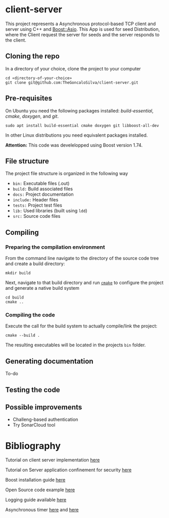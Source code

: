 # client-server

This project represents a Asynchronous protocol-based TCP client and server using C++ and [Boost::Asio](https://www.boost.org/doc/libs/1_74_0/doc/html/boost_asio.html). This App is used for seed Distribution, where the Client request the server for seeds and the server responds to the client.

## Cloning the repo

In a directory of your choice, clone the project to your computer

```shell
cd «directory-of-your-choice»
git clone git@github.com:TheGoncaloSilva/client-server.git
```

## Pre-requisites

On Ubuntu you need the following packages installed:
_build-essential_, _cmake_, _doxygen_, and _git_.

```shell
sudo apt install build-essential cmake doxygen git libboost-all-dev
```

In other Linux distributions you need equivalent packages installed.

**Attention:**  This code was develelopped using Boost version 1.74.

## File structure

The project file structure is organized in the following way

* `bin:` Executable files (.out)
* `build:` Build associated files
* `docs:` Project documentation
* `include:` Header files
* `tests:` Project test files
* `lib:` Used libraries (built using `ldd`)
* `src:` Source code files

## Compiling

### Preparing the compilation environment

From the command line navigate to the directory of the source code tree and create a build directory:

```shell
mkdir build
```

Next, navigate to that build directory and run [`cmake`](https://cmake.org/cmake/help/latest/manual/cmake.1.html#manual:cmake(1)) to configure the project and generate a native build system

```shell
cd build
cmake ..
```

### Compiling the code

Execute the call for the build system to actually compile/link the project:

```shell
cmake --build .
```

The resulting executables will be located in the projects `bin` folder.

## Generating documentation

To-do

## Testing the code

## Possible improvements

* Challeng-based authentication
* Try SonarCloud tool

# Bibliography

Tutorial on client server implementation [here](https://www.bogotobogo.com/cplusplus/sockets_server_client.php)

Tutorial on Server application confinement for security [here](https://sweet.ua.pt/jpbarraca/course/sio-2223/lab-linux/)

Boost installation guide [here](https://www.boost.org/doc/libs/1_66_0/more/getting_started/unix-variants.html)

Open Source code example [here](https://github.com/iamazeem/TcpClientServerApp)

Logging guide available [here](https://www.sentinelone.com/blog/getting-started-quickly-cplusplus-logging/)

Asynchronous timer [here](https://www.bogotobogo.com/cplusplus/Boost/boost_AsynchIO_asio_tcpip_socket_server_client_timer_A.php) and [here](https://www.boost.org/doc/libs/1_81_0/doc/html/boost_asio/tutorial/tuttimer3.html)
